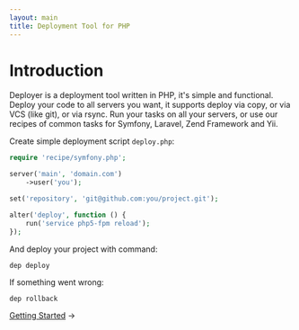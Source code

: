 ```yaml
---
layout: main
title: Deployment Tool for PHP
---
```


# Introduction

<p class="lead">
    Deployer is a deployment tool written in PHP, it's simple and functional.
    Deploy your code to all servers you want, it supports deploy via copy, or via VCS (like git), or via rsync.
    Run your tasks on all your servers, or use our recipes of common tasks for Symfony, Laravel, Zend Framework and Yii.
</p>

Create simple deployment script `deploy.php`:

~~~ php
require 'recipe/symfony.php';

server('main', 'domain.com')
    ->user('you');

set('repository', 'git@github.com:you/project.git');

alter('deploy', function () {
    run('service php5-fpm reload');
});
~~~

And deploy your project with command:

~~~
dep deploy
~~~

If something went wrong:

~~~
dep rollback
~~~

[Getting Started](getting-started.html) &rarr;
